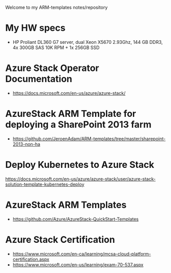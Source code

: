 Welcome to my ARM-templates notes/repository
# My HW specs
* HP Proliant DL360 G7 server, dual Xeon X5670 2.93Ghz, 144 GB DDR3, 4x 300GB SAS 10K RPM + 1x 256GB SSD
# Azure Stack Operator Documentation
* https://docs.microsoft.com/en-us/azure/azure-stack/
# AzureStack ARM Template for deploying a SharePoint 2013 farm
* https://github.com/JeroenAdam/ARM-templates/tree/master/sharepoint-2013-non-ha
# Deploy Kubernetes to Azure Stack
https://docs.microsoft.com/en-us/azure/azure-stack/user/azure-stack-solution-template-kubernetes-deploy
# AzureStack ARM Templates
* https://github.com/Azure/AzureStack-QuickStart-Templates
# Azure Stack Certification
* https://www.microsoft.com/en-ca/learning/mcsa-cloud-platform-certification.aspx
* https://www.microsoft.com/en-us/learning/exam-70-537.aspx
